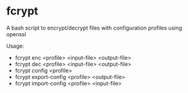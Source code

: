 # fcrypt

A bash script to encrypt/decrypt files with configuration profiles using openssl

Usage:

   * fcrypt enc \<profile\> <input-file\> \<output-file\>
   * fcrypt dec \<profile\> <input-file\> \<output-file\>
   * fcrypt config \<profile\>
   * fcrypt export-config \<profile\> \<output-file\>
   * fcrypt import-config \<profile\> \<input-file\>

